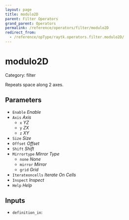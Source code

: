 ```yaml
---
layout: page
title: modulo2D
parent: Filter Operators
grand_parent: Operators
permalink: /reference/operators/filter/modulo2D
redirect_from:
  - /reference/opType/raytk.operators.filter.modulo2D/
---
```


# modulo2D

Category: filter



Repeats space along 2 axes.

## Parameters

* `Enable` *Enable*
* `Axis` *Axis*
  * `x` *YZ*
  * `y` *ZX*
  * `z` *XY*
* `Size` *Size*
* `Offset` *Offset*
* `Shift` *Shift*
* `Mirrortype` *Mirror Type*
  * `none` *None*
  * `mirror` *Mirror*
  * `grid` *Grid*
* `Iterateoncells` *Iterate On Cells*
* `Inspect` *Inspect*
* `Help` *Help*

## Inputs

* `definition_in`: 